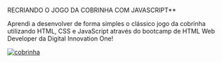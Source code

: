 RECRIANDO O JOGO DA COBRINHA COM JAVASCRIPT**

Aprendi a desenvolver de forma simples o clássico jogo da cobrinha utilizando HTML, CSS e JavaScript através do bootcamp de HTML Web Developer da Digital Innovation One!

[![cobrinha](https://i.imgur.com/OJltWhA.png "cobrinha")](https://i.imgur.com/OJltWhA.png "cobrinha")
